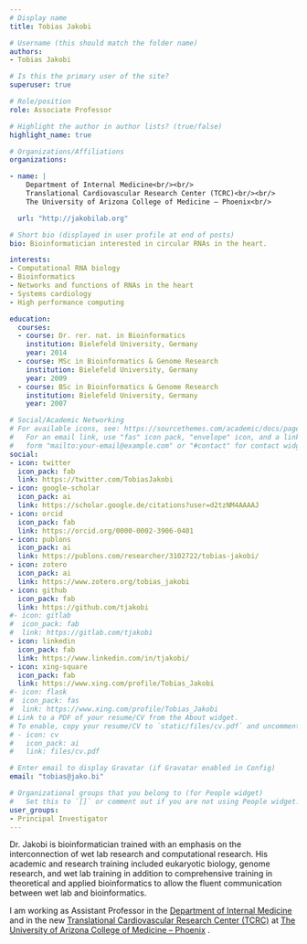 ```yaml
---
# Display name
title: Tobias Jakobi

# Username (this should match the folder name)
authors:
- Tobias Jakobi

# Is this the primary user of the site?
superuser: true

# Role/position
role: Associate Professor

# Highlight the author in author lists? (true/false)
highlight_name: true

# Organizations/Affiliations
organizations:

- name: | 
    Department of Internal Medicine<br/><br/>
    Translational Cardiovascular Research Center (TCRC)<br/><br/>
    The University of Arizona College of Medicine – Phoenix<br/>

  url: "http://jakobilab.org"

# Short bio (displayed in user profile at end of posts)
bio: Bioinformatician interested in circular RNAs in the heart.

interests:
- Computational RNA biology
- Bioinformatics
- Networks and functions of RNAs in the heart
- Systems cardiology
- High performance computing

education:
  courses:
  - course: Dr. rer. nat. in Bioinformatics
    institution: Bielefeld University, Germany
    year: 2014
  - course: MSc in Bioinformatics & Genome Research
    institution: Bielefeld University, Germany
    year: 2009
  - course: BSc in Bioinformatics & Genome Research
    institution: Bielefeld University, Germany
    year: 2007

# Social/Academic Networking
# For available icons, see: https://sourcethemes.com/academic/docs/page-builder/#icons
#   For an email link, use "fas" icon pack, "envelope" icon, and a link in the
#   form "mailto:your-email@example.com" or "#contact" for contact widget.
social:
- icon: twitter
  icon_pack: fab
  link: https://twitter.com/TobiasJakobi
- icon: google-scholar
  icon_pack: ai
  link: https://scholar.google.de/citations?user=d2tzNM4AAAAJ
- icon: orcid
  icon_pack: fab
  link: https://orcid.org/0000-0002-3906-0401
- icon: publons
  icon_pack: ai
  link: https://publons.com/researcher/3102722/tobias-jakobi/
- icon: zotero
  icon_pack: ai
  link: https://www.zotero.org/tobias_jakobi
- icon: github
  icon_pack: fab
  link: https://github.com/tjakobi
#- icon: gitlab
#  icon_pack: fab
#  link: https://gitlab.com/tjakobi 
- icon: linkedin
  icon_pack: fab
  link: https://www.linkedin.com/in/tjakobi/
- icon: xing-square
  icon_pack: fab
  link: https://www.xing.com/profile/Tobias_Jakobi
#- icon: flask
#  icon_pack: fas
#  link: https://www.xing.com/profile/Tobias_Jakobi
# Link to a PDF of your resume/CV from the About widget.
# To enable, copy your resume/CV to `static/files/cv.pdf` and uncomment the lines below.
# - icon: cv
#   icon_pack: ai
#   link: files/cv.pdf

# Enter email to display Gravatar (if Gravatar enabled in Config)
email: "tobias@jako.bi"

# Organizational groups that you belong to (for People widget)
#   Set this to `[]` or comment out if you are not using People widget.
user_groups:
- Principal Investigator
---
```


Dr. Jakobi is bioinformatician trained with an emphasis on the interconnection 
of wet lab research and computational research. His academic and research 
training included eukaryotic biology, genome research, and wet lab training in addition
to comprehensive training in theoretical and applied bioinformatics to allow the
fluent communication between wet lab and bioinformatics.

I am working as Assistant Professor in the [Department of Internal Medicine](https://phoenixmed.arizona.edu/medicine) and in the new [Translational Cardiovascular Research Center (TCRC)](https://phoenixmed.arizona.edu/tcrc) at [The University of Arizona College of Medicine – Phoenix](https://phoenixmed.arizona.edu/)
.
